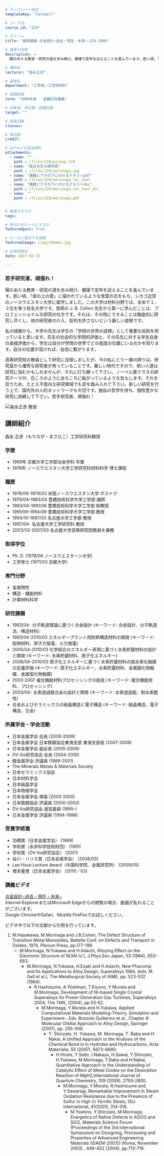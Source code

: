 ```yaml
---
# テンプレート指定
templateKey: "farewell"

# コースID
course_id: "229"

# タイトル
title: "最終講義-合金設計−過去・現在・未来−-229-2009"

# 簡単な説明
description: >-
  陽のあたる教育・研究の道を歩み続け、健康で定年を迎えることを喜んでいます。若い頃、「坂の上の雲」に描かれているような青雲の志をもち、シカゴ近郊のノースウエスタン大学に留学しました。この大学は材料分...

# 講師名
lecturer: "森永正彦"

# 部局名
department: "工学部／工学研究科"

# 開講時限
term: "2009年度	退職記念講義"

# 対象者、単位数、授業回数
target: ""

# 授業回数
classes: 

# 単位数
credit: 

# pdfなどの追加資料
attachments: 
  - name: "" 
    path : /files/229/pickup_229
  - name: "森永先生の顔写真" 
    path : /files/229/morinaga.jpg
  - name: "講義ビデオの下にのせるテキストpdf" 
    path : /files/229/morinaga_lec_text
  - name: "講義ビデオの下にのせるテキストdoc" 
    path : /files/229/morinaga_lec_text_doc
  - name: "" 
    path : /files/229/morinaga.pdf


# 関連するタグ
tags:

# 色付けのロールにするか
featuredpost: true

# ロールに表示する画像
featuredimage: /img/chemex.jpg

# 記事投稿日
date: 2017-02-15

---
```

### 若手研究者、頑張れ！ 

陽のあたる教育・研究の道を歩み続け、健康で定年を迎えることを喜んでいます。若い頃、「坂の上の雲」に描かれているような青雲の志をもち、シカゴ近郊のノースウエスタン大学に留学しました。この大学は材料分野では、全米で１、２位を争う有名大学です。恩師の J. B. Cohen 先生から第一に学んだことは、プロフェッショナルな研究の仕方です。それは、その時にできることは徹底的に研究し尽くし、他の研究者の介入、批判を許さないという厳しい姿勢です。

私の経験から、大学の先生は学生の「学問の世界の道標」として重要な役割を担っていると思います。先生の社会的な学問的評価と、その先生に対する学生自身の直接評価から、学生は自分が学問の世界でどの程度の位置にいるのかを知ります。自分の位置が高ければ、自信に繋がります。

高等研究院の教員として研究に没頭しましたが、今の私にとり一番の誇りは、研究室から優秀な研究者が育っていることです。難しい時代ですので、若い人達は研究に悩むかもしれませんが、それに打ち勝って下さい。ノーベル賞クラスの研究テーマが、石ころのようにあちこちに転がっているような気もします。それを拾うため、たとえ不案内な研究領域でも足を踏み入れて下さい。新しい研究を行う上で、国内外の人的ネットワークも大切です。独自の哲学を持ち、個性豊かな研究に挑戦して下さい。若手研究者、頑張れ！

![森永正彦 教授](/files/229/morinaga.jpg) 
## 講師紹介

森永 正彦（もりなが・まさひこ）工学研究科教授 

### 学歴

  * 1969年 京都大学工学部冶金学科 卒業
  * 1978年 ノースウエスタン大学工学研究科材料科学 博士課程

### 職歴

  * 1978/06-1979/03 米国ノースウエスタン大学 ポスドク
  * 1979/04-1983/03 豊橋技術科学大学工学部 講師
  * 1983/04-1991/08 豊橋技術科学大学工学部 助教授
  * 1991/09-1994/09 豊橋技術科学大学工学部 教授
  * 1994/10-1997/03 名古屋大学工学部 教授
  * 1997/04- 名古屋大学工学研究科 教授
  * 2003/02-2007/03 名古屋大学高等研究院教員を兼務

### 取得学位

  * Ph. D. (1978/06 ノースウエスターン大学)
  * 工学修士 (1971/03 京都大学)

### 専門分野

  * 金属物性
  * 構造・機能材料
  * 計算材料科学

### 研究課題

  * 1983/04- 分子軌道理論に基づく合金設計 (キーワード: 合金設計、分子軌道法、構造材料)
  * 1983/04-2010/03 エネルギープラント用耐熱構造材料の開発 (キーワード: 耐熱材料、原子力発電、火力発電)
  * 2005/04-2010/03 化学結合のエネルギー表現に基づく水素貯蔵材料の設計と開発 (キーワード: 水素貯蔵材料、原子化エネルギー)
  * 2008/04-2010/03 原子化エネルギーに基づく水素貯蔵材料の脱水素化触媒の定量評価 (キーワード: 原子化エネルギー、水素貯蔵材料、金属酸化物触媒、金属塩化物触媒)
  * 2003-2007 複合機能材料プロセッシングの創成 (キーワード: 複合機能材料、プロセッシング)
  * 2003/04- 水素透過膜合金の設計と開発 (キーワード: 水素透過能、耐水素脆性)
  * 合金およびセラミックスの結晶構造と電子構造 (キーワード: 結晶構造、電子構造、合金)

### 所属学会・学会活動

  * 日本金属学会 会長 (2008-2009)
  * 日本金属学会 日本鉄鋼協会東海支部 東海支部長 (2007-2008)
  * 日本金属学会 副会長 (2005-2006)
  * DV-Xα研究協会 会長 (2004-2010)
  * 軽金属学会 評議員 (1999-2001)
  * The Minerals Metals & Materials Society
  * 日本セラミックス協会
  * 日本材料学会
  * 日本結晶学会
  * 日本物理学会
  * 日本金属学会 理事 (2003-2005)
  * 日本鉄鋼協会 評議員 (2000-2002)
  * DV-Xα研究協会 運営委員 (1995-)
  * 日本金属学会 評議員 (1994-1996)

### 受賞学術賞

  * 功積賞（日本金属学会） (1989)
  * 学術賞（永井科学技術財団） (1991)
  * 学術賞（DV-Xα研究協会） (2001)
  * 谷川・ハリス賞（日本金属学会） (2008/03)
  * Lee Hsun Lecture Award（中国科学院、金属研究所） (2009/05)
  * 増本量賞（日本金属学会） (2010／03)
### 講義ビデオ

[合金設計−過去・現在・未来−](http://nuvideo.media.nagoya-u.ac.jp/embed/73fcdccc1e5857bf03510165999e9a44d6c9d4f2)  
Internet ExplorerまたはMicrosoft Edgeからの閲覧の場合、動画が乱れることがございます。  
Google ChromeやSafari、Mozilla FireFoxでお試しください。 

ビデオ中で以下の文献から引用を行っています。 

  1. M.Hayakawa, M.Morinaga and J.B.Cohen, The Defect Structure of Transition Metal Monoxides, Battelle Conf. on Defects and Transport in Oxides, 1974, Plenum Press, pp.177-199. 
      * M.Morinaga, N.Yukawa and H.Adachi, Alloying Effect on the Electronic Structure of Ni3Al (&gamma;'), J.Phys.Soc.Japan, 53 (1984), 653-663. 
          * M.Morinaga, N.Yukawa, H.Ezaki and H.Adachi, New Phacomp and Its Applications to Alloy Design, Superalloys 1984, (eds. M. Gell et al.), The Metallurgical Society of AIME, pp. 523-532 (1984). 
              * R.Hashizume, A.Yoshinari, T.Kiyono, Y.Murata and M.Morinaga, Development of Ni-based Single Crystal Superalloys for Power-Generation Gas Turbines, Superalloys 2004, The TMS, (2004), pp.53-62. 
                  * M.Morinaga, Y.Murata and H.Yukawa, Applied Computational Materials Modeling-Theory, Simulation and Experiment-, Eds. Bozzolo Guillermo et al., Chapter 8: Molecular Orbital Approach to Alloy Design, Springer (2007), pp. 255-306. 
                      * Y. Shinzato, H. Yukawa, M. Morinaga, T. Baba and H. Nakai, A Unified Approach to the Analysis of the Chemical Bond in in Hydrides and Hydrocarbons, Acta Materialia, 55 (2007), 6673-6680. 
                          * H.Hirate, Y.Saito, I.Nakaya, H.Sawai, Y.Shinzato, H.Yukawa, M.Morinaga, T.Baba and H.Nakai, Quantitative Approach to the Understanding of Catalytic Effect of Metal Oxides on the Desorption Reaction of MgH2,International Journal of Quantum Chemistry, 109 (2009), 2793-2800. 
                              * M.Morinaga, Y.Murata, R.Hashizume and Y.Sawaragi, Remarkable Improvement in Steam Oxidation Resistance due to the Presence of Sulfur in High Cr Ferritic Steels, ISIJ International, 41(2001), 314-316. 
                                  * M.Yoshino, Y.Shinzato, M.Morinaga, Energetics of Native Defects in Al2O3 and SiO2, Materials Science Forum (Proceedings of the 3rd International Symposium on Designing, Processing and Properties of Advanced Engineering Materials (ISAEM-2003)) (Korea, November 2003) , 449-452 (2004), pp.713-716. 
